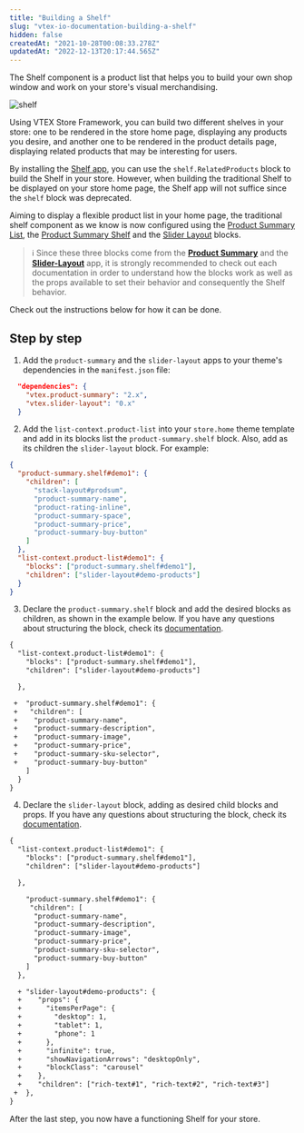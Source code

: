 ```yaml
---
title: "Building a Shelf"
slug: "vtex-io-documentation-building-a-shelf"
hidden: false
createdAt: "2021-10-28T00:08:33.278Z"
updatedAt: "2022-12-13T20:17:44.565Z"
---
```


The Shelf component is a product list that helps you to build your own shop window and work on your store's visual merchandising.

![shelf](https://cdn.jsdelivr.net/gh/vtexdocs/dev-portal-content@main/images/vtex-io-documentation-building-a-shelf-0.png)

Using VTEX Store Framework, you can build two different shelves in your store: one to be rendered in the store home page, displaying any products you desire, and another one to be rendered in the product details page, displaying related products that may be interesting for users.

By installing the [Shelf app](https://developers.vtex.com/docs/guides/vtex-shelf), you can use the `shelf.RelatedProducts` block to build the Shelf in your store. However, when building the traditional Shelf to be displayed on your store home page, the Shelf app will not suffice since the `shelf` block was deprecated.

Aiming to display a flexible product list in your home page, the traditional shelf component as we know is now configured using the [Product Summary List](https://developers.vtex.com/docs/guides/vtex-product-summary-productsummarylist), the [Product Summary Shelf](https://developers.vtex.com/docs/guides/vtex-product-summary/) and the [Slider Layout](https://developers.vtex.com/docs/guides/vtex-slider-layout/) blocks.

> ℹ️ Since these three blocks come from the [**Product Summary**](https://github.com/vtex-apps/product-summary) and the [**Slider-Layout**](https://github.com/vtex-apps/slider-layout) app, it is strongly recommended to check out each documentation in order to understand how the blocks work as well as the props available to set their behavior and consequently the Shelf behavior.

Check out the instructions below for how it can be done.

## Step by step

1. Add the `product-summary` and the `slider-layout` apps to your theme's dependencies in the `manifest.json` file:

```json
  "dependencies": {
    "vtex.product-summary": "2.x",
    "vtex.slider-layout": "0.x"
  }
```

2. Add the `list-context.product-list` into your `store.home` theme template and add in its blocks list the `product-summary.shelf` block. Also, add as its children the `slider-layout` block. For example:

```json
{
  "product-summary.shelf#demo1": {
    "children": [
      "stack-layout#prodsum",
      "product-summary-name",
      "product-rating-inline",
      "product-summary-space",
      "product-summary-price",
      "product-summary-buy-button"
    ]
  },
  "list-context.product-list#demo1": {
    "blocks": ["product-summary.shelf#demo1"],
    "children": ["slider-layout#demo-products"]
  }
}
```

3. Declare the `product-summary.shelf` block and add the desired blocks as children, as shown in the example below. If you have any questions about structuring the block, check its [documentation](https://developers.vtex.com/docs/guides/vtex-product-summary).

```diff
{
  "list-context.product-list#demo1": {
    "blocks": ["product-summary.shelf#demo1"],
    "children": ["slider-layout#demo-products"]

  },

 +  "product-summary.shelf#demo1": {
 +   "children": [
 +    "product-summary-name",
 +    "product-summary-description",
 +    "product-summary-image",
 +    "product-summary-price",
 +    "product-summary-sku-selector",
 +    "product-summary-buy-button"
    ]
  }
}
```

4. Declare the `slider-layout` block, adding as desired child blocks and props. If you have any questions about structuring the block, check its [documentation](https://developers.vtex.com/docs/guides/vtex-slider-layout).

```diff
{
  "list-context.product-list#demo1": {
    "blocks": ["product-summary.shelf#demo1"],
    "children": ["slider-layout#demo-products"]

  },

    "product-summary.shelf#demo1": {
     "children": [
      "product-summary-name",
      "product-summary-description",
      "product-summary-image",
      "product-summary-price",
      "product-summary-sku-selector",
      "product-summary-buy-button"
    ]
  },

  + "slider-layout#demo-products": {
  +    "props": {
  +      "itemsPerPage": {
  +        "desktop": 1,
  +        "tablet": 1,
  +        "phone": 1
  +      },
  +      "infinite": true,
  +      "showNavigationArrows": "desktopOnly",
  +      "blockClass": "carousel"
  +    },
  +    "children": ["rich-text#1", "rich-text#2", "rich-text#3"]
 +  },
}
```

After the last step, you now have a functioning Shelf for your store.
